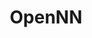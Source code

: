 ---
title: "OpenNN"

info: "A software library which implements neural networks, a main area of deep learning research"

status: "Active"

website: ["http://www.opennn.net/"]

get_it:
  - ["Authentic", "http://www.opennn.net/download/"]

description: |
  OpenNN (Open Neural Networks Library) implements [neural networks](/search#neural_networks), a main area of [deep learning](/search#deep_learning) research.
  
  OpenNN implements [data mining](/search#data_mining) methods as a bundle of functions. It allows embedding functions in other software tools using an 'Application Programming Interface (API)' for the interaction between the software tool and the predictive analytics tasks. A graphical user interface (GUI) is still missing, but some functions can support the integration of specific visualization tools.
  
  It implements multiprocessing programming by means of OpenMP and GPU acceleration with CUDA.
  
  [Documentation](http://www.opennn.net/documentation/)

developer: ["Artelnics"]

initial_release: "22 November 2018"

repository: ["https://github.com/Artelnics/OpenNN"]

written_in: ["C++"]

platform:
  - dskp:
      - ["Windows", "o"]
      - ["Linux", "o"]
      - ["macOS", "o"]

categories: ["Neural Networks", "Deep Learning", "Data Mining"]

license: ["LGPL v3"]

social:
  - name: "Twitter"
    url: "https://twitter.com/artelnics"
  - name: "Google+"
    url: "https://google.com/+Artelnics"
  - name: "Instagram"
    url: "https://www.linkedin.com/company/artelnics"
  - name: "Wikipedia"
    url: "https://en.wikipedia.org/wiki/OpenNN"

source:
  description: ["http://www.opennn.net/documentation/opennn_start.html"]
  developer: ["http://www.opennn.net/"]
  initial_release: ["https://github.com/Artelnics/OpenNN/releases/tag/0.1"]
  written_in: ["https://github.com/Artelnics/OpenNN", "http://www.opennn.net/documentation/opennn_start.html"]
  platform:
    - dskp: ["http://www.opennn.net/documentation/building_opennn.html", "https://en.wikipedia.org/wiki/OpenNN"]
  license: ["https://github.com/Artelnics/OpenNN/blob/master/LICENSE.txt"]
  rating:
    - ["PAT RESEARCH", "e", "https://www.predictiveanalyticstoday.com/opennn/"]
    - ["PAT RESEARCH", "u", "https://www.predictiveanalyticstoday.com/opennn/"]
  status: ["https://github.com/Artelnics/OpenNN/graphs/code-frequency"]

rating:
  - name: "PAT RESEARCH"
    rate: [7.6, 10]
  - name: "PAT RESEARCH"
    rate: [9.6, 10]
    num: 5

---